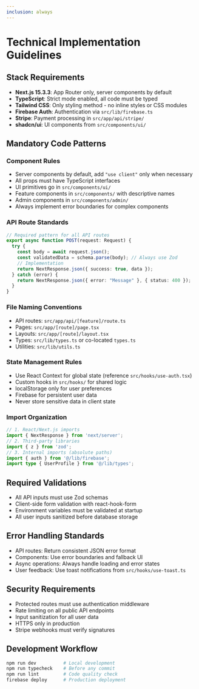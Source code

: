 ```yaml
---
inclusion: always
---
```


# Technical Implementation Guidelines

## Stack Requirements
- **Next.js 15.3.3**: App Router only, server components by default
- **TypeScript**: Strict mode enabled, all code must be typed
- **Tailwind CSS**: Only styling method - no inline styles or CSS modules
- **Firebase Auth**: Authentication via `src/lib/firebase.ts`
- **Stripe**: Payment processing in `src/app/api/stripe/`
- **shadcn/ui**: UI components from `src/components/ui/`

## Mandatory Code Patterns

### Component Rules
- Server components by default, add `"use client"` only when necessary
- All props must have TypeScript interfaces
- UI primitives go in `src/components/ui/`
- Feature components in `src/components/` with descriptive names
- Admin components in `src/components/admin/`
- Always implement error boundaries for complex components

### API Route Standards
```typescript
// Required pattern for all API routes
export async function POST(request: Request) {
  try {
    const body = await request.json();
    const validatedData = schema.parse(body); // Always use Zod
    // Implementation
    return NextResponse.json({ success: true, data });
  } catch (error) {
    return NextResponse.json({ error: "Message" }, { status: 400 });
  }
}
```

### File Naming Conventions
- API routes: `src/app/api/[feature]/route.ts`
- Pages: `src/app/[route]/page.tsx`
- Layouts: `src/app/[route]/layout.tsx`
- Types: `src/lib/types.ts` or co-located `types.ts`
- Utilities: `src/lib/utils.ts`

### State Management Rules
- Use React Context for global state (reference `src/hooks/use-auth.tsx`)
- Custom hooks in `src/hooks/` for shared logic
- localStorage only for user preferences
- Firebase for persistent user data
- Never store sensitive data in client state

### Import Organization
```typescript
// 1. React/Next.js imports
import { NextResponse } from 'next/server';
// 2. Third-party libraries
import { z } from 'zod';
// 3. Internal imports (absolute paths)
import { auth } from '@/lib/firebase';
import type { UserProfile } from '@/lib/types';
```

## Required Validations
- All API inputs must use Zod schemas
- Client-side form validation with react-hook-form
- Environment variables must be validated at startup
- All user inputs sanitized before database storage

## Error Handling Standards
- API routes: Return consistent JSON error format
- Components: Use error boundaries and fallback UI
- Async operations: Always handle loading and error states
- User feedback: Use toast notifications from `src/hooks/use-toast.ts`

## Security Requirements
- Protected routes must use authentication middleware
- Rate limiting on all public API endpoints
- Input sanitization for all user data
- HTTPS only in production
- Stripe webhooks must verify signatures

## Development Workflow
```bash
npm run dev          # Local development
npm run typecheck    # Before any commit
npm run lint         # Code quality check
firebase deploy      # Production deployment
```